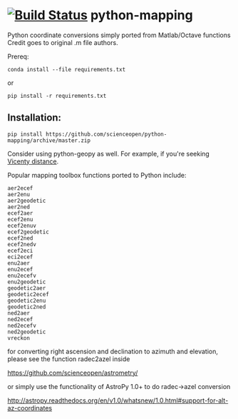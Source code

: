 
[![Build Status](https://travis-ci.org/scienceopen/python-mapping.svg)](https://travis-ci.org/scienceopen/python-mapping)
python-mapping
==============

Python coordinate conversions simply ported from Matlab/Octave functions
Credit goes to original .m file authors.

Prereq:
```
conda install --file requirements.txt
```
or
```
pip install -r requirements.txt
```

Installation:
-------------
```
pip install https://github.com/scienceopen/python-mapping/archive/master.zip
```

Consider using python-geopy as well.
For example, if you're seeking [Vicenty distance](http://geopy.readthedocs.org/en/latest/#module-geopy.distance).

Popular mapping toolbox functions ported to Python include:
```
aer2ecef
aer2enu
aer2geodetic
aer2ned
ecef2aer
ecef2enu
ecef2enuv
ecef2geodetic
ecef2ned
ecef2nedv
ecef2eci
eci2ecef
enu2aer
enu2ecef
enu2ecefv
enu2geodetic
geodetic2aer
geodetic2ecef
geodetic2enu
geodetic2ned
ned2aer
ned2ecef
ned2ecefv
ned2geodetic 
vreckon
```
for converting right ascension and declination to azimuth and elevation, please see the function radec2azel inside

https://github.com/scienceopen/astrometry/

or simply use the functionality of AstroPy 1.0+ to do radec->azel conversion 

http://astropy.readthedocs.org/en/v1.0/whatsnew/1.0.html#support-for-alt-az-coordinates

